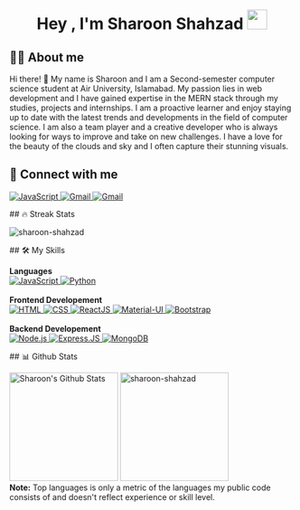 <h1 align="center">Hey , I'm Sharoon Shahzad <img src="https://media.giphy.com/media/hvRJCLFzcasrR4ia7z/giphy.gif"
        width="35"></h1>

## :sassy_man: About me
Hi there! 👋 My name is Sharoon and I am a Second-semester computer science student at Air University, Islamabad. My passion lies in web development and I have gained expertise in the MERN stack through my studies, projects and internships. I am a proactive learner and enjoy staying up to date with the latest trends and developments in the field of computer science. I am also a team player and a creative developer who is always looking for ways to improve and take on new challenges. I have a love for the beauty of the clouds and sky and I often capture their stunning visuals.

## 👯 Connect with me
<p>
    <a href="https://www.linkedin.com/in/abdullahqaisarr/" target="_blank">
        <img alt="JavaScript"
            src="https://img.shields.io/badge/LinkedIn-0077B5?style=for-the-badge&logo=linkedin&logoColor=white">
    </a>
    <a href="https://mail.google.com/mail/?view=cm&fs=1&to=kpsharoon7@gmail.com" target="_blank">
        <img alt="Gmail" src="https://img.shields.io/badge/Gmail-D14836?style=for-the-badge&logo=gmail&logoColor=white">
    </a>
    <a href="https://github.com/sharoon-shahzad" target="_blank">
        <img alt="Gmail"
            src="https://img.shields.io/badge/GitHub-100000?style=for-the-badge&logo=github&logoColor=white">
    </a>
</p>
## 🔥 Streak Stats
<p><img src="https://github-readme-streak-stats.herokuapp.com/?user=sharoon-shahzad&theme=algolia"
        alt="sharoon-shahzad" /></p>
## 🛠️ My Skills
<p>
    <summary><b>Languages</b></summary>
    <a href="https://developer.mozilla.org/en-US/docs/Web/JavaScript" target="_blank">
        <img alt="JavaScript"
            src="https://img.shields.io/badge/javascript-%23323330.svg?style=for-the-badge&logo=javascript&logoColor=%23F7DF1E">
    </a>
    <a href="https://www.python.org" target="_blank">
        <img alt="Python"
            src="https://img.shields.io/badge/python-3670A0?style=for-the-badge&logo=python&logoColor=ffdd54">
    </a>
    <br />
    <br />
    <summary><b>Frontend Developement</b></summary>
    <a href="https://www.w3.org/html/" target="_blank">
        <img alt="HTML"
            src="https://img.shields.io/badge/html5-%23E34F26.svg?style=for-the-badge&logo=html5&logoColor=white">
    </a>
    <a href="https://www.w3schools.com/css/" target="_blank">
        <img alt="CSS"
            src="https://img.shields.io/badge/css3-%231572B6.svg?style=for-the-badge&logo=css3&logoColor=white">
    </a>
    <a href="https://www.w3schools.com/react/" target="_blank">
        <img alt="ReactJS"
            src="https://img.shields.io/badge/react-%2320232a.svg?style=for-the-badge&logo=react&logoColor=%2361DAFB">
    </a>
    <a href="https://mui.com/" target="_blank">
        <img alt="Material-UI"
            src="https://img.shields.io/badge/MUI-%230081CB.svg?style=for-the-badge&logo=mui&logoColor=white">
    </a>
    <a href="https://getbootstrap.com/" target="_blank">
        <img alt="Bootstrap"
            src="https://img.shields.io/badge/bootstrap-%23563D7C.svg?style=for-the-badge&logo=bootstrap&logoColor=white">
    </a>
    <br />
    <br />
    <summary><b>Backend Developement</b></summary>
    <a href="https://nodejs.org/en/" target="_blank">
        <img alt="Node.js"
            src="https://img.shields.io/badge/Node.js-43853D?style=for-the-badge&logo=node.js&logoColor=white">
    </a>
    <a href="https://nodejs.org/en/" target="_blank">
        <img alt="Express.JS" src="https://img.shields.io/badge/Express.js-404D59?style=for-the-badge">
    </a>
    <a href="https://nodejs.org/en/" target="_blank">
        <img alt="MongoDB"
            src="https://img.shields.io/badge/MongoDB-4EA94B?style=for-the-badge&logo=mongodb&logoColor=white">
    </a>
</p>
## 📊 Github Stats
<p>
    <a href="https://github.com/anuraghazra/github-readme-stats"><img alt="Sharoon's Github Stats"
            src="https://github-readme-stats.vercel.app/api?username=sharoon-shahzad&show_icons=true&count_private=true&theme=algolia"
            height="192px" /></a>
    <img src="https://github-readme-stats.vercel.app/api/top-langs?username=abdullahqaisar&langs_count=10&show_icons=true&locale=en&layout=compact&theme=algolia"
        alt="sharoon-shahzad" height="192px" />
    <br />
    <b>Note:</b> Top languages is only a metric of the languages my public code consists of and doesn't reflect
    experience or skill level.
</p>
